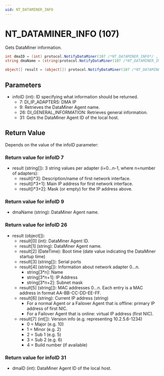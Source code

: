 ```yaml
---
uid: NT_DATAMINER_INFO
---
```


# NT_DATAMINER_INFO (107)

Gets DataMiner information.

```csharp
int dmaID = (int) protocol.NotifyDataMiner(107 /*NT_DATAMINER_INFO*/ , 31 /*DI_ID*/ , null);
string dmaName = (string)protocol.NotifyDataMiner(107 /*NT_DATAMINER_INFO*/ , 9 /*DI_ID*/ , null);

object[] result = (object[]) protocol.NotifyDataMiner(107 /*NT_DATAMINER_INFO*/ , 26 /*DI_GENERAL_INFORMATION */ , null);
```

## Parameters

- infoID (int): ID specifying what information should be returned.
  - 7: DI_IP_ADAPTERS: DMA IP
  - 9: Retrieves the DataMiner Agent name.
  - 26: DI_GENERAL_INFORMATION: Retrieves general information.
  - 31: Gets the DataMiner Agent ID of the local host.

## Return Value

Depends on the value of the infoID parameter:

### Return value for infoID 7

- result (string[]): 3 string values per adapter (i=0…n-1, where n=number of adapters):
  - result[i*3]: Description/name of first network interface.
  - result[i*3+1]: Main IP address for first network interface.
  - result[i*3+2]: Mask (or empty) for the IP address above.

### Return value for infoID 9

- dmaName (string): DataMiner Agent name.

### Return value for infoID 26

- result (object[]):
  - result[0] (int): DataMiner Agent ID.
  - result[1] (string): DataMiner Agent name.
  - result[2] (DateTime): Boot time (date value indicating the DataMiner startup time)
  - result[3] (string[]): Serial ports
  - result[4] (string[]): Information about network adapter 0…n.
    - string[3*n]: Name
    - string[3*n+1]: IP Address
    - string[3*n+2]: Subnet mask
  - result[5] (string[]): MAC addresses 0…n. Each entry is a MAC address in format AA-BB-CC-DD-EE-FF.
  - result[6] (string): Current IP address (string)
    - For a normal Agent or a Failover Agent that is offline: primary IP address of first NIC.
    - For a Failover Agent that is online: virtual IP address (first NIC).
  - result[7] (int[]): Version info (e.g. representing 10.2.5.6-1234)
    - 0 = Major (e.g. 10)
    - 1 = Minor  (e.g. 2)
    - 2 = Sub 1 (e.g. 5)
    - 3 = Sub 2 (e.g. 6)
    - 4 = Build number (if available)

### Return value for infoID 31

- dmaID (int): DataMiner Agent ID of the local host.
